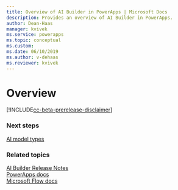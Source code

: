 ```yaml
---
title: Overview of AI Builder in PowerApps | Microsoft Docs
description: Provides an overview of AI Builder in PowerApps.
author: Dean-Haas
manager: kvivek
ms.service: powerapps
ms.topic: conceptual
ms.custom: 
ms.date: 06/10/2019
ms.author: v-dehaas
ms.reviewer: kvivek
---
```


# Overview

[!INCLUDE[cc-beta-prerelease-disclaimer](./includes/cc-beta-prerelease-disclaimer.md)]




### Next steps
[AI model types](ai-model-types.md) 

### Related topics
[AI Builder Release Notes](/power-platform-release-notes/october19/ai-builder)<br/>
[PowerApps docs](https://docs.microsoft.com/powerapps/)<br/>
[Microsoft Flow docs](https://docs.microsoft.com/flow/getting-started)
